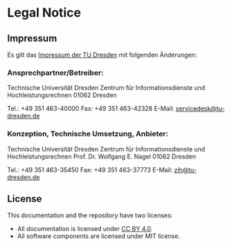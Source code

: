 # Legal Notice

## Impressum

Es gilt das [Impressum der TU Dresden](https://tu-dresden.de/impressum) mit folgenden Änderungen:

### Ansprechpartner/Betreiber:

Technische Universität Dresden
Zentrum für Informationsdienste und Hochleistungsrechnen
01062 Dresden

Tel.: +49 351 463-40000
Fax: +49 351 463-42328
E-Mail: servicedesk@tu-dresden.de

### Konzeption, Technische Umsetzung, Anbieter:

Technische Universität Dresden
Zentrum für Informationsdienste und Hochleistungsrechnen
Prof. Dr. Wolfgang E. Nagel
01062 Dresden

Tel.: +49 351 463-35450
Fax: +49 351 463-37773
E-Mail: zih@tu-dresden.de

## License

This documentation and the repository have two licenses:

* All documentation is licensed under [CC BY 4.0](https://creativecommons.org/licenses/by/4.0/).
* All software components are licensed under MIT license.
